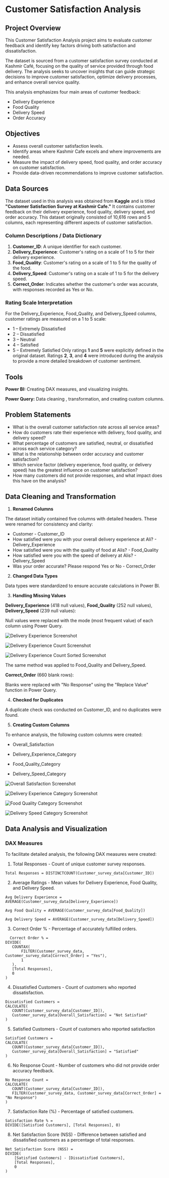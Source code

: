 # Customer Satisfaction Analysis

## Project Overview

This Customer Satisfaction Analysis project aims to evaluate customer feedback and identify key factors driving both satisfaction and dissatisfaction.

The dataset is sourced from a customer satisfaction survey conducted at Kashmir Café, focusing on the quality of service provided through food delivery. The analysis seeks to uncover insights that can guide strategic decisions to improve customer satisfaction, optimize delivery processes, and enhance overall service quality.

This analysis emphasizes four main areas of customer feedback:

- Delivery Experience
- Food Quality 
- Delivery Speed
- Order Accuracy

## Objectives

- Assess overall customer satisfaction levels.
- Identify areas where Kashmir Cafe excels and where improvements are needed.
- Measure the impact of delivery speed, food quality, and order accuracy on customer satisfaction.
- Provide data-driven recommendations to improve customer satisfaction.

## Data Sources

The dataset used in this analysis was obtained from **Kaggle** and is titled **"Customer Satisfaction Survey at Kashmir Cafe."** It contains customer feedback on their delivery experience, food quality, delivery speed, and order accuracy.
This dataset originally consisted of 10,616 rows and 5 columns, each representing different aspects of customer satisfaction.

### Column Descriptions / Data Dictionary

1.	**Customer_ID**: A unique identifier for each customer.
2.	**Delivery_Experience**: Customer's rating on a scale of 1 to 5 for their delivery experience.
3.	**Food_Quality**: Customer's rating on a scale of 1 to 5 for the quality of the food.
4.	**Delivery_Speed**: Customer's rating on a scale of 1 to 5 for the delivery speed.
5.	**Correct_Order**: Indicates whether the customer's order was accurate, with responses recorded as Yes or No.

### Rating Scale Interpretation

For the Delivery_Experience, Food_Quality, and Delivery_Speed columns, customer ratings are measured on a 1 to 5 scale:
- 1 – Extremely Dissatisfied
- 2 – Dissatisfied
- 3 – Neutral
- 4 – Satisfied
- 5 – Extremely Satisfied
Only ratings **1** and **5** were explicitly defined in the original dataset. Ratings **2**, **3**, and **4** were introduced during the analysis to provide a more detailed breakdown of customer sentiment.

## Tools
**Power BI:** Creating DAX measures, and visualizing insights.

**Power Query:** Data cleaning , transformation, and creating custom columns.

## Problem Statements

- What is the overall customer satisfaction rate across all service areas?
- How do customers rate their experience with delivery, food quality, and delivery speed?
- What percentage of customers are satisfied, neutral, or dissatisfied across each service category?
- What is the relationship between order accuracy and customer satisfaction?
- Which service factor (delivery experience, food quality, or delivery speed) has the greatest influence on customer satisfaction?
- How many customers did not provide responses, and what impact does this have on the analysis?

## Data Cleaning and Transformation 

1. **Renamed Columns**
   
The dataset initially contained five columns with detailed headers. These were renamed for consistency and clarity:

- Customer - Customer_ID
- How satisfied were you with your overall delivery experience at Ali? -  Delivery_Experience
- How satisfied were you with the quality of food at Alis? - Food_Quality
- How satisfied were you with the speed of delivery at Alis? - Delivery_Speed
- Was your order accurate? Please respond Yes or No - Correct_Order

2. **Changed Data Types**
   
Data types were standardized to ensure accurate calculations in Power BI.

3. **Handling Missing Values**
   
**Delivery_Experience** (418 null values), **Food_Quality** (252 null values), **Delivery_Speed** (239 null values):

Null values were replaced with the mode (most frequent value) of each column using Power Query.

![Delivery Experience Screenshot](https://github.com/Rolakamin/Customer-Satisfaction-Analysis/blob/main/delivery_experience.png)

![Delivery Experience Count Screenshot](https://github.com/Rolakamin/Customer-Satisfaction-Analysis/blob/main/delivery_experience_count.png)

![Delivery Experience Count Sorted Screenshot](https://github.com/Rolakamin/Customer-Satisfaction-Analysis/blob/main/delivery_experience_%20sorted%20descending.png
)

The same method was applied to Food_Quality and Delivery_Speed.

**Correct_Order** (660 blank rows):

Blanks were replaced with "No Response" using the "Replace Value" function in Power Query.

4. **Checked for Duplicates**
   
A duplicate check was conducted on Customer_ID, and no duplicates were found.

5. **Creating Custom Columns**
   
To enhance analysis, the following custom columns were created:

- Overall_Satisfaction

- Delivery_Experience_Category

- Food_Quality_Category

- Delivery_Speed_Category

![Overall Satisfaction Screenshot](https://github.com/Rolakamin/Customer-Satisfaction-Analysis/blob/main/overall_satisfaction.png)

![Delivery Experience Category Screenshot](https://github.com/Rolakamin/Customer-Satisfaction-Analysis/blob/main/deliver_experience_category.png
 )

 ![Food Quality Category Screenshot](https://github.com/Rolakamin/Customer-Satisfaction-Analysis/blob/main/food_quality_category.png)

![Delivery Speed Category Screenshot]( https://github.com/Rolakamin/Customer-Satisfaction-Analysis/blob/main/delivery_speed_category.png
)


 






## Data Analysis and Visualization



### DAX Measures

To facilitate detailed analysis, the following DAX measures were created:

1. Total Responses - Count of unique customer survey responses.
   
```DAX
Total Responses = DISTINCTCOUNT(Customer_survey_data[Customer_ID])
```

2. Average Ratings - Mean values for Delivery Experience, Food Quality, and Delivery Speed.

 ```DAX
Avg Delivery Experience = AVERAGE(Customer_survey_data[Delivery_Experience])
```

 ```DAX
Avg Food Quality = AVERAGE(Customer_survey_data[Food_Quality])
```

 ```DAX
Avg Delivery Speed = AVERAGE(Customer_survey_data[Delivery_Speed])
```

3. Correct Order % - Percentage of accurately fulfilled orders.

 ```DAX
   Correct Order % = 
DIVIDE(
    COUNTAX(
        FILTER(Customer_survey_data, Customer_survey_data[Correct_Order] = "Yes"), 
        1
    ),
    [Total Responses],
    0
)
```

4.	Dissatisfied Customers - Count of customers who reported dissatisfaction.

 ```DAX
Dissatisfied Customers = 
CALCULATE(
    COUNT(Customer_survey_data[Customer_ID]), 
    Customer_survey_data[Overall_Satisfaction] = "Not Satisfied"
)
```

5. Satisfied Customers - Count of customers who reported satisfaction

 ```DAX
 Satisfied Customers = 
CALCULATE(
    COUNT(Customer_survey_data[Customer_ID]),
    Customer_survey_data[Overall_Satisfaction] = "Satisfied"
)
```

6. No Response Count - Number of customers who did not provide order accuracy feedback.

 ```DAX
No Response Count = 
CALCULATE(
    COUNT(Customer_survey_data[Customer_ID]), 
    FILTER(Customer_survey_data, Customer_survey_data[Correct_Order] = "No Response")
)
```

7.	Satisfaction Rate (%) - Percentage of satisfied customers.

 ```DAX
Satisfaction Rate % = 
DIVIDE([Satisfied Customers], [Total Responses], 0)
```

8. Net Satisfaction Score (NSS) - Difference between satisfied and dissatisfied customers as a percentage of total responses.

```DAX
Net Satisfaction Score (NSS) = 
DIVIDE(
    [Satisfied Customers] - [Dissatisfied Customers], 
    [Total Responses], 
    0
)
```








  










